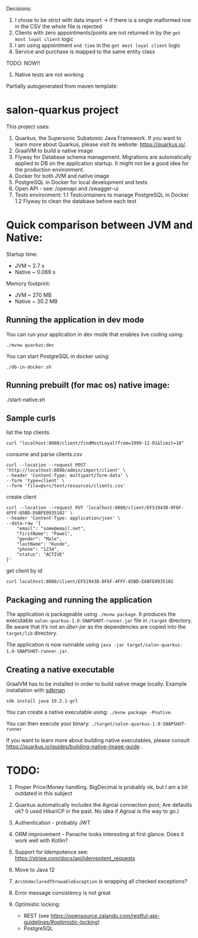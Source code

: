 Decisions: 
1. I chose to be strict with data import -> if there is a single malformed row in the CSV the whole file is rejected
1. Clients with zero appointments/points are not returned in by the `get most loyal client` logic
1. I am using appointment `end time` in the `get most loyal client` logic
1. Service and purchase is mapped to the same entity class

TODO: NOW!! 
1. Native tests are not working

Partially autogenerated from maven template: 
# salon-quarkus project

This project uses:
1. Quarkus, the Supersonic Subatomic Java Framework. If you want to learn more about Quarkus, please visit its website: https://quarkus.io/.
1. GraalVM to build a native image
1. Flyway for Database schema management. Migrations are automatically applied to DB on the application startup. It might not be a good idea for the production environment.
1. Docker for both JVM and native image
1. PostgreSQL in Docker for local development and tests
1. Open API - see: /openapi and /swagger-ui
1. Tests environment: 
1.1 Testcontainers to manage PostgreSQL in Docker 
1.2 Flyway to clean the database before each test


# Quick comparison between JVM and Native:  
Startup time: 
- JVM       ~ 2.7 s 
- Native    ~ 0.069 s

Memory footprint: 
- JVM ~ 270 MB
- Native ~ 30.2 MB

## Running the application in dev mode

You can run your application in dev mode that enables live coding using:
```
./mvnw quarkus:dev
```

You can start PostgreSQL in docker using: 
```
./db-in-docker.sh
```

## Running prebuilt (for mac os) native image: 
./start-native.sh

## Sample curls
list the top clients
```
curl "localhost:8080/client/findMostLoyal?from=1999-12-01&limit=10"
```

consume and parse clients.csv
```
curl --location --request POST 'http://localhost:8080/admin/import/client' \
--header 'Content-Type: multipart/form-data' \
--form 'type=client' \
--form 'file=@src/test/resources/clients.csv'
```
create client
```
curl --location --request PUT 'localhost:8080/client/EF51943B-0F6F-4FFF-85BD-E6BFE0935102' \
--header 'Content-Type: application/json' \
--data-raw '{
    "email": "some@email.net",
    "firstName": "Pawel",
    "gender": "Male",
    "lastName": "Kunde",
    "phone": "1234",
    "status": "ACTIVE"
}'
```
get client by id
```
curl localhost:8080/client/EF51943B-0F6F-4FFF-85BD-E6BFE0935102
```
## Packaging and running the application

The application is packageable using `./mvnw package`.
It produces the executable `salon-quarkus-1.0-SNAPSHOT-runner.jar` file in `/target` directory.
Be aware that it’s not an _über-jar_ as the dependencies are copied into the `target/lib` directory.

The application is now runnable using `java -jar target/salon-quarkus-1.0-SNAPSHOT-runner.jar`.

## Creating a native executable
GraalVM has to be installed in order to build native image locally. 
Example installation with [sdkman](https://sdkman.io/)
```
sdk install java 19.2.1-grl
```
You can create a native executable using: `./mvnw package -Pnative`.

You can then execute your binary: `./target/salon-quarkus-1.0-SNAPSHOT-runner`

If you want to learn more about building native executables, please consult https://quarkus.io/guides/building-native-image-guide .

# TODO:
1. Proper Price/Money handling. BigDecimal is probably ok, but I am a bit outdated in this subject
1. Quarkus automatically includes the Agroal connection pool;
   Are defaults ok? (I used HikariCP in the past. No idea if Agroal is the way to go.)
1. Authentication - probably JWT 
1. ORM improvement - Panache looks interesting at first glance. Does it work well with Kotlin?
1. Support for Idempotence see: https://stripe.com/docs/api/idempotent_requests
1. Move to Java 12
1. `ArcUndeclaredThrowableException` is wrapping all checked exceptions?
1. Error message consistency is not great
1. Optimistic locking:
 
   - REST (see https://opensource.zalando.com/restful-api-guidelines/#optimistic-locking) 
   - PostgreSQL 